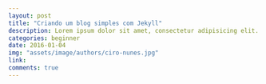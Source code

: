 ```yaml
---
layout: post
title: "Criando um blog simples com Jekyll"
description: Lorem ipsum dolor sit amet, consectetur adipisicing elit. Quibusdam doloribus, iusto asperiores praesentium dolor voluptatibus est. Nesciunt, accusamus?
categories: beginner
date: 2016-01-04
img: "assets/image/authors/ciro-nunes.jpg"
link:
comments: true
---
```

